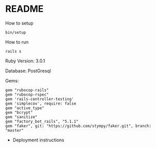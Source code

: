 # README

How to setup

```
bin/setup
```

How to run 

```
rails s
```

Ruby Version: 3.0.1

Database: PostGresql

Gems:
```
gem "rubocop-rails"
gem "rubocop-rspec"
gem 'rails-controller-testing'
gem 'simplecov', require: false
gem "active_type"
gem "bcrypt"
gem "sanitize"
gem "factory_bot_rails", "5.1.1"
gem "faker", git: "https://github.com/stympy/faker.git", branch: "master"
```
* Deployment instructions
